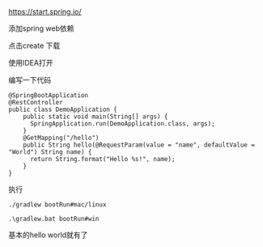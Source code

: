 https://start.spring.io/

添加spring web依赖

点击create 下载

使用IDEA打开

编写一下代码

```
@SpringBootApplication
@RestController
public class DemoApplication {
    public static void main(String[] args) {
      SpringApplication.run(DemoApplication.class, args);
    }
    @GetMapping("/hello")
    public String hello(@RequestParam(value = "name", defaultValue = "World") String name) {
      return String.format("Hello %s!", name);
    }
}
```

执行

```
./gradlew bootRun#mac/linux
```

```
.\gradlew.bat bootRun#win
```

基本的hello world就有了

